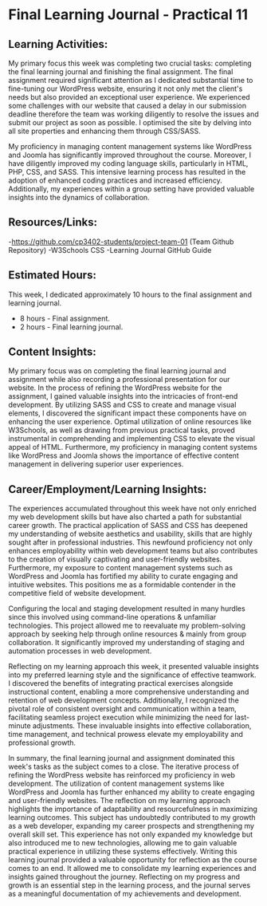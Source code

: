 # Final Learning Journal - Practical 11 

## Learning Activities:

My primary focus this week was completing two crucial tasks: completing the final learning journal and finishing the final assignment. The final assignment required significant attention as I dedicated substantial time to fine-tuning our WordPress website, ensuring it not only met the client's 
needs but also provided an exceptional user experience. We experienced some challenges with our website that caused a delay in our submission deadline therefore the team was working diligently to resolve the issues and submit our project as soon as possible. I optimised the site by delving into 
all site properties and enhancing them through CSS/SASS.

My proficiency in managing content management systems like WordPress and Joomla has significantly improved throughout the course. Moreover, I have diligently improved my coding language skills, particularly in HTML, PHP, CSS, and SASS. This intensive learning process has resulted in the adoption 
of enhanced coding practices and increased efficiency. Additionally, my experiences within a group setting have provided valuable insights into the dynamics of collaboration.

## Resources/Links:

-https://github.com/cp3402-students/project-team-01 (Team Github Repository)
-W3Schools CSS
-Learning Journal GitHub Guide

## Estimated Hours:

This week, I dedicated approximately 10 hours to the final assignment and learning journal.

- 8 hours - Final assignment.
- 2 hours - Final learning journal.

## Content Insights:

My primary focus was on completing the final learning journal and assignment while also recording a professional presentation for our website. In the process of refining the WordPress website for the assignment, I gained valuable insights into the intricacies of front-end development. By utilizing 
SASS and CSS to create and manage visual elements, I discovered the significant impact these components have on enhancing the user experience. Optimal utilization of online resources like W3Schools, as well as drawing from previous practical tasks, proved instrumental in comprehending and implementing 
CSS to elevate the visual appeal of HTML. Furthermore, my proficiency in managing content systems like WordPress and Joomla shows the importance of effective content management in delivering superior user experiences. 

## Career/Employment/Learning Insights:

The experiences accumulated throughout this week have not only enriched my web development skills but have also charted a path for substantial career growth. The practical application of SASS and CSS has deepened my understanding of website aesthetics and usability, skills that are highly sought after 
in professional industries. This newfound proficiency not only enhances employability within web development teams but also contributes to the creation of visually captivating and user-friendly websites. Furthermore, my exposure to content management systems such as WordPress and Joomla has fortified my 
ability to curate engaging and intuitive websites. This positions me as a formidable contender in the competitive field of website development.

Configuring the local and staging development resulted in many hurdles since this involved using command-line operations & unfamiliar technologies. This project allowed me to reevaluate my problem-solving approach by seeking help through online resources & mainly from group collaboration. It significantly improved 
my understanding of staging and automation processes in web development. 

Reflecting on my learning approach this week, it presented valuable insights into my preferred learning style and the significance of effective teamwork. I discovered the benefits of integrating practical exercises alongside instructional content, enabling a more comprehensive understanding and retention 
of web development concepts. Additionally, I recognized the pivotal role of consistent oversight and communication within a team, facilitating seamless project execution while minimizing the need for last-minute adjustments. These invaluable insights into effective collaboration, time management, and 
technical prowess elevate my employability and professional growth.

In summary, the final learning journal and assignment dominated this week's tasks as the subject comes to a close. The iterative process of refining the WordPress website has reinforced my proficiency in web development. The utilization of content management systems like WordPress and Joomla has further 
enhanced my ability to create engaging and user-friendly websites. The reflection on my learning approach highlights the importance of adaptability and resourcefulness in maximizing learning outcomes. This subject has undoubtedly contributed to my growth as a web developer, expanding my career prospects 
and strengthening my overall skill set. This experience has not only expanded my knowledge but also introduced me to new technologies, allowing me to gain valuable practical experience in utilizing these systems effectively. Writing this learning journal provided a valuable opportunity for reflection as 
the course comes to an end. It allowed me to consolidate my learning experiences and insights gained throughout the journey. Reflecting on my progress and growth is an essential step in the learning process, and the journal serves as a meaningful documentation of my achievements and development.
